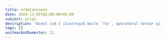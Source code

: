 ```yaml
---
title: nrDeConsoane
date: 2024-11-05T02:00:00+02:00
subject: pclp1
description: "Acest cod C ilustrează bucle `for`, operatorul ternar și cel modulo pentru logică condițională și determinarea parității. De asemenea, folosește `printf` pentru ieșire formatată, demonstrând concepte fundamentale de programare."
tags: []
uniYearAndSemester: 11
---
```


